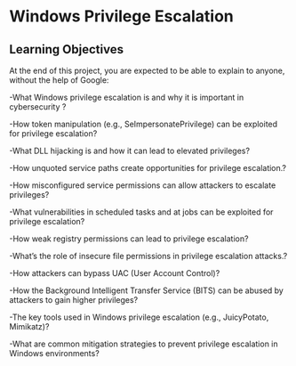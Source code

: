 # Windows Privilege Escalation

## Learning Objectives
At the end of this project, you are expected to be able to explain to anyone, without the help of Google:

-What Windows privilege escalation is and why it is important in cybersecurity ?

-How token manipulation (e.g., SeImpersonatePrivilege) can be exploited for privilege escalation?

-What DLL hijacking is and how it can lead to elevated privileges?

-How unquoted service paths create opportunities for privilege escalation.?

-How misconfigured service permissions can allow attackers to escalate privileges?

-What vulnerabilities in scheduled tasks and at jobs can be exploited for privilege escalation?

-How weak registry permissions can lead to privilege escalation?

-What’s the role of insecure file permissions in privilege escalation attacks.?

-How attackers can bypass UAC (User Account Control)?

-How the Background Intelligent Transfer Service (BITS) can be abused by attackers to gain higher privileges?

-The key tools used in Windows privilege escalation (e.g., JuicyPotato, Mimikatz)?

-What are common mitigation strategies to prevent privilege escalation in Windows environments?